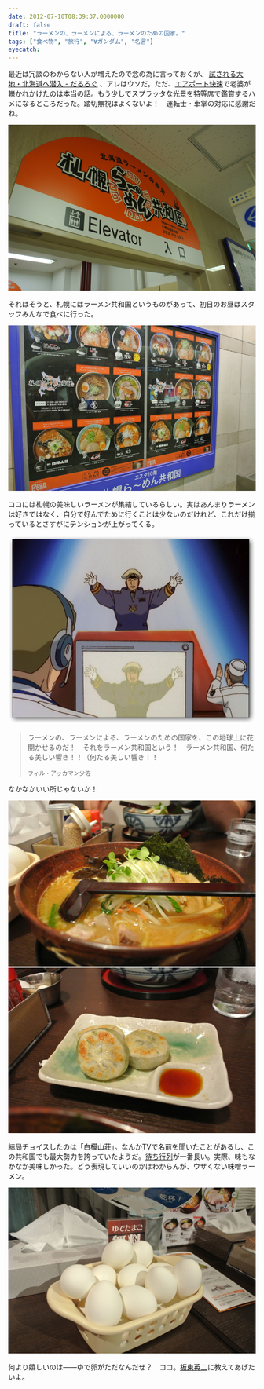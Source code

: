 ```yaml
---
date: 2012-07-10T08:39:37.0000000
draft: false
title: "ラーメンの、ラーメンによる、ラーメンのための国家。"
tags: ["食べ物", "旅行", "∀ガンダム", "名言"]
eyecatch: 
---
```

<p>最近は冗談のわからない人が増えたので念の為に言っておくが、 <a href="http://daruyanagi.hatenablog.com/entry/2012/07/09/012205">&#x8A66;&#x3055;&#x308C;&#x308B;&#x5927;&#x5730;&#x30FB;&#x5317;&#x6D77;&#x9053;&#x3078;&#x6F5C;&#x5165; - &#x3060;&#x308B;&#x308D;&#x3050;</a> 、アレはウソだ。ただ、<a class="keyword" href="http://d.hatena.ne.jp/keyword/%A5%A8%A5%A2%A5%DD%A1%BC%A5%C8%B2%F7%C2%AE">エアポート快速</a>で老婆が轢かれかけたのは本当の話。もう少しでスプラッタな光景を特等席で鑑賞するハメになるところだった。踏切無視はよくないよ！　運転士・車掌の対応に感謝だね。</p><p><img src="20120707105606.jpg" alt="f:id:daruyanagi:20120707105606j:plain" title="f:id:daruyanagi:20120707105606j:plain" class="hatena-fotolife"></p><p>それはそうと、札幌にはラーメン共和国というものがあって、初日のお昼はスタッフみんなで食べに行った。</p><p><img src="20120707105457.jpg" alt="f:id:daruyanagi:20120707105457j:plain" title="f:id:daruyanagi:20120707105457j:plain" class="hatena-fotolife"></p><p>ココには札幌の美味しいラーメンが集結しているらしい。実はあんまりラーメンは好きではなく、自分で好んでために行くことは少ないのだけれど、これだけ揃っているとさすがにテンションが上がってくる。</p><p><img src="20120710082857.png" alt="f:id:daruyanagi:20120710082857p:plain" title="f:id:daruyanagi:20120710082857p:plain" class="hatena-fotolife"></p>

<blockquote>
<p>ラーメンの、ラーメンによる、ラーメンのための国家を、この地球上に花開かせるのだ！　それをラーメン共和国という！　ラーメン共和国、何たる美しい響き！！（何たる美しい響き！！</p><p><small>フィル・アッカマン少佐</small></p>

</blockquote>
<p>なかなかいい所じゃないか！</p><p><img src="20120707111156.jpg" alt="f:id:daruyanagi:20120707111156j:plain" title="f:id:daruyanagi:20120707111156j:plain" class="hatena-fotolife"><img src="20120707111529.jpg" alt="f:id:daruyanagi:20120707111529j:plain" title="f:id:daruyanagi:20120707111529j:plain" class="hatena-fotolife"></p><p>結局チョイスしたのは「白樺山荘」。なんかTVで名前を聞いたことがあるし、この共和国でも最大勢力を誇っていたようだ。<a class="keyword" href="http://d.hatena.ne.jp/keyword/%C2%D4%A4%C1%B9%D4%CE%F3">待ち行列</a>が一番長い。実際、味もなかなか美味しかった。どう表現していいのかはわからんが、ウザくない味噌ラーメン。</p><p><img src="20120707110114.jpg" alt="f:id:daruyanagi:20120707110114j:plain" title="f:id:daruyanagi:20120707110114j:plain" class="hatena-fotolife"></p><p>何より嬉しいのは――ゆで卵がただなんだぜ？　ココ。<a class="keyword" href="http://d.hatena.ne.jp/keyword/%C8%C4%C5%EC%B1%D1%C6%F3">板東英二</a>に教えてあげたいよ。</p>
